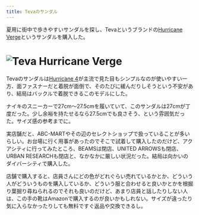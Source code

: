 ```yaml
---
title: Tevaのサンダル
---
```

夏用に街中で歩きやすいサンダルを探し、Tevaというブランドの[Hurricane Verge](https://www.amazon.co.jp/dp/B08B4869SL)というサンダルを購入した。

![](https://lh3.googleusercontent.com/docs/ADP-6oGUR1W-unGtP4i-D9IPF0ftU20Vux9l07FjjStjAtRr5syzUkW_kR-oCu1qiUlJdfwRjiPmgOGd7_mECrXOb97HjwaiwZsjxHcTlDsp0RddQty_jS3n7CHI6EATUBxzQCTUnQRDRfzg-C8KaDqsXbMgPpAEp80jxIZoR2Lzk0-B4x6KqFgqGiNuqrBFAoYq3xDtMtNoYjvcpTm050Pp0VgWtoCgfld13-FJGK4DqN6yQHSurGhiq0hcTRl6xntvcQnVhLbjsk9DaMuBhw0qpfGGGjrKARSnuvjp8riGPp8tqSQA4LMg2c5JXD4XBVnKZcMvZ0aFmd-sePs9xtsM700J4RWaLHDj00nuOPDwz6Ce43eIbDIt5udIXnxNhSKTKG4hhe8Gvg1ntKvi8oCXYtDxDQ1Ybg_s7dVpNXt5KlTEfNVnUm_6GwVFuJeRlzJvAQVY9z-iZqy8M3fPVeNESqUGDnp7xYX_yU5QdlpyTOVgcSfL3uI6wFGV1QOclfgGqT7A3nTxjSdqdWpkMp5MdjwmKNdZfTp6YTy2WYNXfE7SCwfmb0cmtfNtiBRmm-DnK1BcTWu_ajkARDO2PzgUU7LKk8KDL20YqOFa5sODEMLD09GVeWk4Qt1QiXc-k3I2Ji3kf7Q7szXZZzMcwCHkQ8m4Iy0clIGVy6HedGTJYuEo5oKG5iJVvm-_bB3N7PR4DR6NMNDGE5KfqNv45QKhiIXHCwmu14cMfX5-vZhk966Vq2Q0gr1BKFYwtvUcdTBnG70zWYKQn1-UytkKJjFhq9sCbRCLfMq4qNu3k2hexwC_2ZP_7YWBhQRuLVakjhP30SgvMW3M2W9F0jM7WuzHT5yGZNDNm7zumQWOzV38kRUxETkp3HwJrDlFVioPZTkPxlWgYpeLACju14i34Nims93BWLb64_yR1oGQ0vw7vo9dadX_uDZQoHA9Hsi-k9PEdGThKchnLgp1ndDmcqznMQxjvkyeXpzEbP4FsqfUti8fGwyhai36jqMPNaNMqHIGa3g8hX3YrLQQdVvbZ2--QHBJKOjpbwFRr1bR67A_8Y1hH-I8dgUfhz-wG_PjFLhICRlyHT3pRgqeey_qRSLNe3YvZ6W9hAQ0Qpn20zAuAYVICqAFX8dKbf_EdIU0rfbW_uQhxz712G3_w9rxDTdq5gUpi_1PdpGvSmYMFzQleEiks7_xG_84DSrIx4Fsz1HFRjlAGtSNbjtqMZnvqrbZKQV8GIgwg7PZ7lc2dwicynzS_MCg "Teva Hurricane Verge")
=======================================================================================================================================================================================================================================================================================================================================================================================================================================================================================================================================================================================================================================================================================================================================================================================================================================================================================================================================================================================================================================================================================================================================================================================================================================================================================================================================================================================

Tevaのサンダルは[Hurricane 4](https://www.amazon.co.jp/dp/B096RS5PWQ)が主流で見た目もシンプルなのが使いやすい一方、面ファスナーだと着脱が面倒で、そのたびに緩んだりしそうという不安があり、結局はバックルで着脱できるこのモデルにした。

ナイキのスニーカーで27cm～27.5cmを履いていて、このサンダルは27cmが丁度だった。少し余裕を持たせるなら27.5cmでも良さそう、という雰囲気だった。サイズ感の参考までに。

実店舗だと、ABC-MARTやその辺のセレクトショップで扱っていることが多いらしい。お台場に行く用事があったのでそこで試着して購入したのだけど、アクアシティに行ってみたところ、BEAMSは閉店、UNITED ARROWSも閉店、URBAN RESEARCHも閉店と、なかなかに厳しい状況だった。結局は向かいのダイバーシティで購入した。

店舗で購入すると、店員さんにどの色がどれぐらい売れているかとか、どういう人がどういうものを購入しているか、どういう服と合わせると良いかとかを根掘り葉掘り尋ねられるのでそれも良いのだけど、あまり店員と話したりしない人は、この手の靴はAmazonで購入するのが良いかもしれない。サイズが違ったり気に入らなかったりしても無料ですぐ返品や交換できるし。

